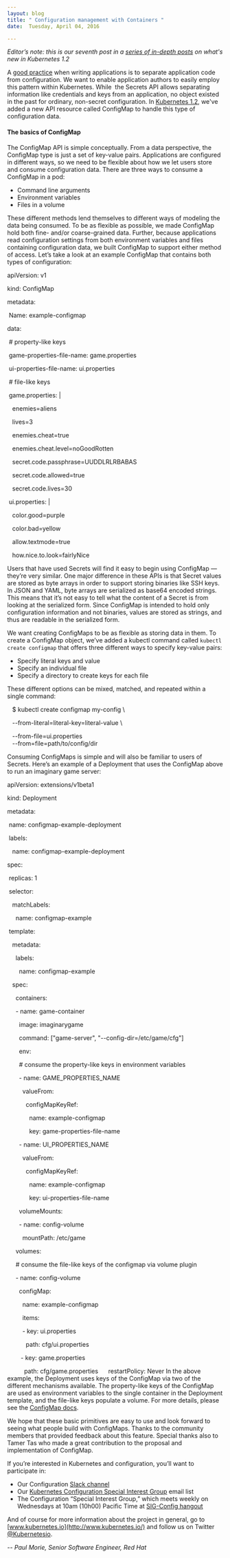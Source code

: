 ```yaml
---
layout: blog
title: " Configuration management with Containers "
date:  Tuesday, April 04, 2016 

---
```

_Editor’s note: this is our seventh post in a [series of in-depth posts](http://blog.kubernetes.io/2016/03/five-days-of-kubernetes-12.html) on what's new in Kubernetes 1.2_  
  
A [good practice](http://12factor.net/config) when writing applications is to separate application code from configuration. We want to enable application authors to easily employ this pattern within Kubernetes. While &nbsp;the Secrets API allows separating information like credentials and keys from an application, no object existed in the past for ordinary, non-secret configuration. In [Kubernetes 1.2](https://github.com/kubernetes/kubernetes/blob/master/CHANGELOG.md/#v120), we've added a new API resource called ConfigMap to handle this type of configuration data.  
  

#### **The basics of ConfigMap**
The ConfigMap API is simple conceptually. From a data perspective, the ConfigMap type is just a set of key-value pairs. Applications are configured in different ways, so we need to be flexible about how we let users store and consume configuration data. There are three ways to consume a ConfigMap in a pod:  
  

- Command line arguments
- Environment variables
- Files in a volume
  
These different methods lend themselves to different ways of modeling the data being consumed. To be as flexible as possible, we made ConfigMap hold both fine- and/or coarse-grained data. Further, because applications read configuration settings from both environment variables and files containing configuration data, we built ConfigMap to support either method of access. Let’s take a look at an example ConfigMap that contains both types of configuration:  

  

apiVersion: v1

kind: ConfigMap

metadata:

 &nbsp;Name: example-configmap

data:

 &nbsp;# property-like keys

 &nbsp;game-properties-file-name: game.properties

 &nbsp;ui-properties-file-name: ui.properties

 &nbsp;# file-like keys

 &nbsp;game.properties: |

 &nbsp;&nbsp;&nbsp;enemies=aliens

 &nbsp;&nbsp;&nbsp;lives=3

 &nbsp;&nbsp;&nbsp;enemies.cheat=true

 &nbsp;&nbsp;&nbsp;enemies.cheat.level=noGoodRotten

 &nbsp;&nbsp;&nbsp;secret.code.passphrase=UUDDLRLRBABAS

 &nbsp;&nbsp;&nbsp;secret.code.allowed=true

 &nbsp;&nbsp;&nbsp;secret.code.lives=30

 &nbsp;ui.properties: |

 &nbsp;&nbsp;&nbsp;color.good=purple

 &nbsp;&nbsp;&nbsp;color.bad=yellow

 &nbsp;&nbsp;&nbsp;allow.textmode=true

 &nbsp;&nbsp;&nbsp;how.nice.to.look=fairlyNice

  

Users that have used Secrets will find it easy to begin using ConfigMap — they’re very similar. One major difference in these APIs is that Secret values are stored as byte arrays in order to support storing binaries like SSH keys. In JSON and YAML, byte arrays are serialized as base64 encoded strings. This means that it’s not easy to tell what the content of a Secret is from looking at the serialized form. Since ConfigMap is intended to hold only configuration information and not binaries, values are stored as strings, and thus are readable in the serialized form.

  

We want creating ConfigMaps to be as flexible as storing data in them. To create a ConfigMap object, we’ve added a kubectl command called `kubectl create configmap` that offers three different ways to specify key-value pairs:  
  

- Specify literal keys and value
- Specify an individual file
- Specify a directory to create keys for each file

  

These different options can be mixed, matched, and repeated within a single command:  
  

 &nbsp;&nbsp;&nbsp;$ kubectl create configmap my-config \

 &nbsp;&nbsp;&nbsp;--from-literal=literal-key=literal-value \

 &nbsp;&nbsp;&nbsp;--from-file=ui.properties \
 &nbsp;&nbsp;&nbsp;--from=file=path/to/config/dir

Consuming ConfigMaps is simple and will also be familiar to users of Secrets. Here’s an example of a Deployment that uses the ConfigMap above to run an imaginary game server:  
  

apiVersion: extensions/v1beta1

kind: Deployment

metadata:

 &nbsp;name: configmap-example-deployment

 &nbsp;labels:

 &nbsp;&nbsp;&nbsp;name: configmap-example-deployment

spec:

 &nbsp;replicas: 1

 &nbsp;selector:

 &nbsp;&nbsp;&nbsp;matchLabels:

 &nbsp;&nbsp;&nbsp;&nbsp;&nbsp;name: configmap-example

 &nbsp;template:

 &nbsp;&nbsp;&nbsp;metadata:

 &nbsp;&nbsp;&nbsp;&nbsp;&nbsp;labels:

 &nbsp;&nbsp;&nbsp;&nbsp;&nbsp;&nbsp;&nbsp;name: configmap-example

 &nbsp;&nbsp;&nbsp;spec:

 &nbsp;&nbsp;&nbsp;&nbsp;&nbsp;containers:

 &nbsp;&nbsp;&nbsp;&nbsp;&nbsp;- name: game-container

 &nbsp;&nbsp;&nbsp;&nbsp;&nbsp;&nbsp;&nbsp;image: imaginarygame

 &nbsp;&nbsp;&nbsp;&nbsp;&nbsp;&nbsp;&nbsp;command: ["game-server", "--config-dir=/etc/game/cfg"]

 &nbsp;&nbsp;&nbsp;&nbsp;&nbsp;&nbsp;&nbsp;env:

 &nbsp;&nbsp;&nbsp;&nbsp;&nbsp;&nbsp;&nbsp;# consume the property-like keys in environment variables

 &nbsp;&nbsp;&nbsp;&nbsp;&nbsp;&nbsp;&nbsp;- name: GAME\_PROPERTIES\_NAME

 &nbsp;&nbsp;&nbsp;&nbsp;&nbsp;&nbsp;&nbsp;&nbsp;&nbsp;valueFrom:

 &nbsp;&nbsp;&nbsp;&nbsp;&nbsp;&nbsp;&nbsp;&nbsp;&nbsp;&nbsp;&nbsp;configMapKeyRef:

 &nbsp;&nbsp;&nbsp;&nbsp;&nbsp;&nbsp;&nbsp;&nbsp;&nbsp;&nbsp;&nbsp;&nbsp;&nbsp;name: example-configmap

 &nbsp;&nbsp;&nbsp;&nbsp;&nbsp;&nbsp;&nbsp;&nbsp;&nbsp;&nbsp;&nbsp;&nbsp;&nbsp;key: game-properties-file-name

 &nbsp;&nbsp;&nbsp;&nbsp;&nbsp;&nbsp;&nbsp;- name: UI\_PROPERTIES\_NAME

 &nbsp;&nbsp;&nbsp;&nbsp;&nbsp;&nbsp;&nbsp;&nbsp;&nbsp;valueFrom:

 &nbsp;&nbsp;&nbsp;&nbsp;&nbsp;&nbsp;&nbsp;&nbsp;&nbsp;&nbsp;&nbsp;configMapKeyRef:

 &nbsp;&nbsp;&nbsp;&nbsp;&nbsp;&nbsp;&nbsp;&nbsp;&nbsp;&nbsp;&nbsp;&nbsp;&nbsp;name: example-configmap

 &nbsp;&nbsp;&nbsp;&nbsp;&nbsp;&nbsp;&nbsp;&nbsp;&nbsp;&nbsp;&nbsp;&nbsp;&nbsp;key: ui-properties-file-name

 &nbsp;&nbsp;&nbsp;&nbsp;&nbsp;&nbsp;&nbsp;volumeMounts:

 &nbsp;&nbsp;&nbsp;&nbsp;&nbsp;&nbsp;&nbsp;- name: config-volume

 &nbsp;&nbsp;&nbsp;&nbsp;&nbsp;&nbsp;&nbsp;&nbsp;&nbsp;mountPath: /etc/game

 &nbsp;&nbsp;&nbsp;&nbsp;&nbsp;volumes:

 &nbsp;&nbsp;&nbsp;&nbsp;&nbsp;# consume the file-like keys of the configmap via volume plugin

 &nbsp;&nbsp;&nbsp;&nbsp;&nbsp;- name: config-volume

 &nbsp;&nbsp;&nbsp;&nbsp;&nbsp;&nbsp;&nbsp;configMap:

 &nbsp;&nbsp;&nbsp;&nbsp;&nbsp;&nbsp;&nbsp;&nbsp;&nbsp;name: example-configmap

 &nbsp;&nbsp;&nbsp;&nbsp;&nbsp;&nbsp;&nbsp;&nbsp;&nbsp;items:

 &nbsp;&nbsp;&nbsp;&nbsp;&nbsp;&nbsp;&nbsp;&nbsp;&nbsp;- key: ui.properties

 &nbsp;&nbsp;&nbsp;&nbsp;&nbsp;&nbsp;&nbsp;&nbsp;&nbsp;&nbsp;&nbsp;path: cfg/ui.properties

 &nbsp;&nbsp;&nbsp;&nbsp;&nbsp;&nbsp;&nbsp;&nbsp;- key: game.properties

 &nbsp;&nbsp;&nbsp;&nbsp;&nbsp;&nbsp;&nbsp;&nbsp;&nbsp;&nbsp;path: cfg/game.properties
 &nbsp;&nbsp;&nbsp;&nbsp;&nbsp;restartPolicy: Never
In the above example, the Deployment uses keys of the ConfigMap via two of the different mechanisms available. The property-like keys of the ConfigMap are used as environment variables to the single container in the Deployment template, and the file-like keys populate a volume. For more details, please see the [ConfigMap docs](http://kubernetes.io/docs/user-guide/configmap/).  
  
We hope that these basic primitives are easy to use and look forward to seeing what people build with ConfigMaps. Thanks to the community members that provided feedback about this feature. Special thanks also to Tamer Tas who made a great contribution to the proposal and implementation of ConfigMap.  
  
If you’re interested in Kubernetes and configuration, you’ll want to participate in:  

  

- Our Configuration [Slack channel](https://kubernetes.slack.com/messages/sig-configuration/)
- Our [Kubernetes Configuration Special Interest Group](https://groups.google.com/forum/#!forum/kubernetes-sig-config) email list
- The Configuration “Special Interest Group,” which meets weekly on Wednesdays at 10am (10h00) Pacific Time at [SIG-Config hangout](https://hangouts.google.com/hangouts/_/google.com/kube-sig-config)

  

And of course for more information about the project in general, go to [www.kubernetes.io](http://www.kubernetes.io/) and follow us on Twitter [@Kubernetesio](https://twitter.com/kubernetesio).  
  
-- _Paul Morie, Senior Software Engineer, Red Hat_
  

  

  

  

